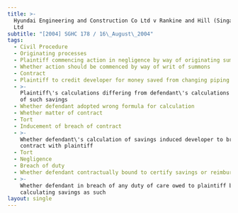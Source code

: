 ```yaml
---
title: >-
  Hyundai Engineering and Construction Co Ltd v Rankine and Hill (Singapore) Pte
  Ltd
subtitle: "[2004] SGHC 178 / 16\_August\_2004"
tags:
  - Civil Procedure
  - Originating processes
  - Plaintiff commencing action in negligence by way of originating summons
  - Whether action should be commenced by way of writ of summons
  - Contract
  - Plaintiff to credit developer for money saved from changing piping material
  - >-
    Plaintiff\'s calculations differing from defendant\'s calculations of value
    of such savings
  - Whether defendant adopted wrong formula for calculation
  - Whether matter of contract
  - Tort
  - Inducement of breach of contract
  - >-
    Whether defendant\'s calculation of savings induced developer to breach its
    contract with plaintiff
  - Tort
  - Negligence
  - Breach of duty
  - Whether defendant contractually bound to certify savings or reimbursement
  - >-
    Whether defendant in breach of any duty of care owed to plaintiff by
    calculating savings as such
layout: single
---
```


